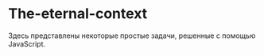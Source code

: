 # The-eternal-context
Здесь представлены некоторые простые задачи, решенные с помощью JavaScript.







